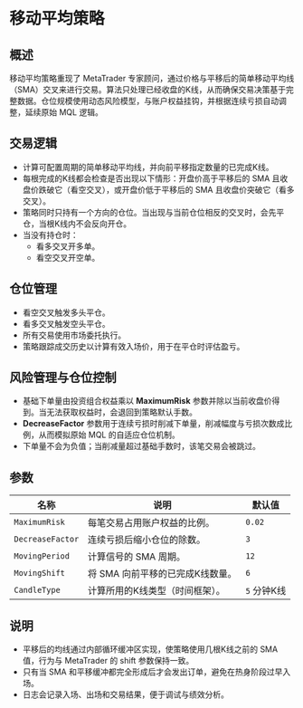 # 移动平均策略

## 概述
移动平均策略重现了 MetaTrader 专家顾问，通过价格与平移后的简单移动平均线（SMA）交叉来进行交易。算法只处理已经收盘的K线，从而确保交易决策基于完整数据。仓位规模使用动态风险模型，与账户权益挂钩，并根据连续亏损自动调整，延续原始 MQL 逻辑。

## 交易逻辑
- 计算可配置周期的简单移动平均线，并向前平移指定数量的已完成K线。
- 每根完成的K线都会检查是否出现以下情形：开盘价高于平移后的 SMA 且收盘价跌破它（看空交叉），或开盘价低于平移后的 SMA 且收盘价突破它（看多交叉）。
- 策略同时只持有一个方向的仓位。当出现与当前仓位相反的交叉时，会先平仓，当根K线内不会反向开仓。
- 当没有持仓时：
  - 看多交叉开多单。
  - 看空交叉开空单。

## 仓位管理
- 看空交叉触发多头平仓。
- 看多交叉触发空头平仓。
- 所有交易使用市场委托执行。
- 策略跟踪成交历史以计算有效入场价，用于在平仓时评估盈亏。

## 风险管理与仓位控制
- 基础下单量由投资组合权益乘以 **MaximumRisk** 参数并除以当前收盘价得到。当无法获取权益时，会退回到策略默认手数。
- **DecreaseFactor** 参数用于连续亏损时削减下单量，削减幅度与亏损次数成比例，从而模拟原始 MQL 的自适应仓位机制。
- 下单量不会为负值；当削减量超过基础手数时，该笔交易会被跳过。

## 参数
| 名称 | 说明 | 默认值 |
| --- | --- | --- |
| `MaximumRisk` | 每笔交易占用账户权益的比例。 | `0.02` |
| `DecreaseFactor` | 连续亏损后缩小仓位的除数。 | `3` |
| `MovingPeriod` | 计算信号的 SMA 周期。 | `12` |
| `MovingShift` | 将 SMA 向前平移的已完成K线数量。 | `6` |
| `CandleType` | 计算所用的K线类型（时间框架）。 | `5` 分钟K线 |

## 说明
- 平移后的均线通过内部循环缓冲区实现，使策略使用几根K线之前的 SMA 值，行为与 MetaTrader 的 shift 参数保持一致。
- 只有当 SMA 和平移缓冲都完全形成后才会发出订单，避免在热身阶段过早入场。
- 日志会记录入场、出场和交易结果，便于调试与绩效分析。
